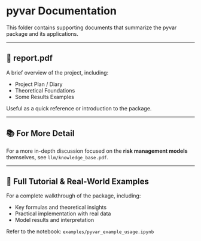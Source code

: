 # pyvar Documentation

This folder contains supporting documents that summarize the pyvar package and its applications.

---

## 📄 report.pdf

A brief overview of the project, including:
- Project Plan / Diary
- Theoretical Foundations
- Some Results Examples

Useful as a quick reference or introduction to the package.

---

## 📚 For More Detail

For a more in-depth discussion focused on the **risk management models** themselves, see `llm/knowledge_base.pdf`.

---

## 📘 Full Tutorial & Real-World Examples

For a complete walkthrough of the package, including:
- Key formulas and theoretical insights
- Practical implementation with real data
- Model results and interpretation

Refer to the notebook:
`examples/pyvar_example_usage.ipynb`
